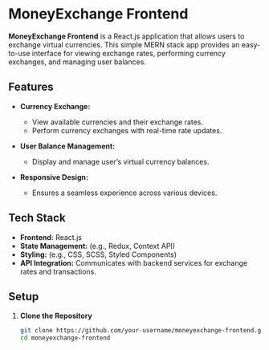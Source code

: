 # MoneyExchange Frontend

**MoneyExchange Frontend** is a React.js application that allows users to exchange virtual currencies. This simple MERN stack app provides an easy-to-use interface for viewing exchange rates, performing currency exchanges, and managing user balances.

## Features

- **Currency Exchange:**
  - View available currencies and their exchange rates.
  - Perform currency exchanges with real-time rate updates.

- **User Balance Management:**
  - Display and manage user’s virtual currency balances.

- **Responsive Design:**
  - Ensures a seamless experience across various devices.

## Tech Stack

- **Frontend:** React.js
- **State Management:** (e.g., Redux, Context API)
- **Styling:** (e.g., CSS, SCSS, Styled Components)
- **API Integration:** Communicates with backend services for exchange rates and transactions.

## Setup

1. **Clone the Repository**

   ```bash
   git clone https://github.com/your-username/moneyexchange-frontend.git
   cd moneyexchange-frontend
